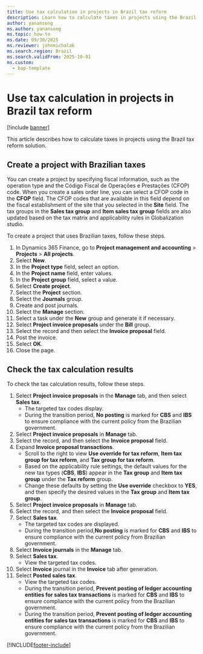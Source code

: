 ```yaml
---
title: Use tax calculation in projects in Brazil tax reform
description: Learn how to calculate taxes in projects using the Brazil tax reform solution
author: yanansong
ms.author: yanansong
ms.topic: how-to
ms.date: 09/30/2025
ms.reviewer: johnmichalak
ms.search.region: Brazil
ms.search.validFrom: 2025-10-01
ms.custom: 
  - bap-template
---
```


# Use tax calculation in projects in Brazil tax reform

[!include [banner](../../includes/banner.md)]

This article describes how to calculate taxes in projects using the Brazil tax reform solution.

## Create a project with Brazilian taxes

You can create a project by specifying fiscal information, such as the operation type and the Código Fiscal de Operações e Prestações (CFOP) code. When you create a sales order line, you can select a CFOP code in the **CFOP** field. The CFOP codes that are available in this field depend on the fiscal establishment of the site that you selected in the **Site** field. The tax groups in the **Sales tax group** and **Item sales tax group** fields are also updated based on the tax matrix and applicability rules in Globalization studio. 

To create a project that uses Brazilian taxes, follow these steps.

1. In Dynamics 365 Finance, go to **Project management and accounting** \> **Projects** \> **All projects**.
1. Select **New**.
1. In the **Project type** field, select an option.
1. In the **Project name** field, enter values.
1. In the **Project group** field, select a value.
1. Select **Create project**.
1. Select the **Project** section.
1. Select the **Journals** group.
1. Create and post journals.
1. Select the **Manage** section.
1. Select a task under the **New** group and generate it if necessary.
1. Select **Project invoice proposals** under the **Bill** group.
1. Select the record and then select the **Invoice proposal** field.
1. Post the invoice.
1. Select **OK**.
1. Close the page.

## Check the tax calculation results

To check the tax calculation results, follow these steps.

1. Select **Project invoice proposals** in the **Manage** tab, and then select **Sales tax**.
   - The targeted tax codes display. 
   - During the transition period, **No posting** is marked for **CBS** and **IBS** to ensure compliance with the current policy from the Brazilian government.
1. Select **Project invoice proposals** in **Manage** tab.
1. Select the record, and then select the **Invoice proposal** field.
1. Expand **Invoice proposal transactions**.
   - Scroll to the right to view **Use override for tax reform**, **Item tax group for tax reform**, and **Tax group for tax reform**.
   - Based on the applicability rule settings, the default values for the new tax types (**CBS**, **IBS**) appear in the **Tax group** and **Item tax group** under the **Tax reform** group.
   - Change these defaults by setting the **Use override** checkbox to **YES**, and then specify the desired values in the **Tax group** and **Item tax group**.
1. Select **Project invoice proposals** in **Manage** tab.
1. Select the record, and then select the **Invoice proposal** field.
1. Select **Sales tax**.
   - The targeted tax codes are displayed. 
   - During the transition period,**No posting** is marked for **CBS** and **IBS** to ensure compliance with the current policy from Brazilian government.
1. Select **Invoice journals** in the **Manage** tab.
1. Select **Sales tax**.
   - View the targeted tax codes. 
1. Select **Invoice** journal in the **Invoice** tab after generation.
1. Select **Posted sales tax**.
   - View the targeted tax codes.
   - During the transition period, **Prevent posting of ledger accounting entities for sales tax transactions** is marked for **CBS** and **IBS** to ensure compliance with the current policy from the Brazilian government.
   - During the transition period, **Prevent posting of ledger accounting entities for sales tax transactions** is marked for **CBS** and **IBS** to ensure compliance with the current policy from the Brazilian government.
   
[!INCLUDE[footer-include](../../../includes/footer-banner.md)]
